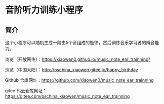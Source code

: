 # 音阶听力训练小程序 #

## 简介 ##

这个小程序可以随机生成一段由5个音组成的旋律，然后训练音乐学习者的辨音能力。

浏览（开放网络）：<a href="https://xiaowen0.github.io/music_note_ear_trainning/" target="_blank">https://xiaowen0.github.io/music_note_ear_trainning/</a>

浏览（中国大陆）：<a href="http://oschina_xiaowen.gitee.io/happy_birthday" target="_blank">http://oschina_xiaowen.gitee.io/happy_birthday</a>

Github 仓库网址：https://github.com/xiaowen0/music_note_ear_trainning

gitee 码云仓库网址：https://gitee.com/oschina_xiaowen/music_note_ear_trainning

